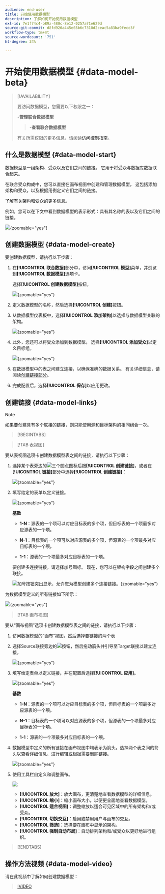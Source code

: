 ```yaml
---
audience: end-user
title: 开始使用数据模型
description: 了解如何开始使用数据模型
exl-id: 7e1f74c4-b89a-480c-8e12-0257a71e629d
source-git-commit: d8fd926a445e65b6c7310d2ceac5a83ba9fece3f
workflow-type: tm+mt
source-wordcount: '751'
ht-degree: 34%

---
```



# 开始使用数据模型 {#data-model-beta}

>[!AVAILABILITY]
>
>要访问数据模型，您需要以下权限之一：
>
>-**管理联合数据模型**
>>-**查看联合数据模型**
>
>有关所需权限的更多信息，请阅读[访问控制指南](/help/governance-privacy-security/access-control.md)。

## 什么是数据模型 {#data-model-start}

数据模型是一组架构、受众以及它们之间的链接。 它用于将受众与数据库数据联合起来。

在联合受众构成中，您可以直接在画布视图中创建和管理数据模型。 这包括添加架构和受众，以及根据用例定义它们之间的链接。

了解有关[架构](../customer/schemas.md#schema-start)和[受众](../start/audiences.md)的更多信息。

例如，您可以在下文中看到数据模型的表示形式：具有其名称的表以及它们之间的链接。

![](assets/datamodel.png){zoomable="yes"}

## 创建数据模型 {#data-model-create}

要创建数据模型，请执行以下步骤：

1. 在&#x200B;**[!UICONTROL 联合数据]**&#x200B;部分中，访问&#x200B;**[!UICONTROL 模型]**&#x200B;菜单，并浏览到&#x200B;**[!UICONTROL 数据模型]**&#x200B;选项卡。

   选择&#x200B;**[!UICONTROL 创建数据模型]**&#x200B;按钮。

   ![](assets/datamodel_create.png){zoomable="yes"}

2. 定义数据模型的名称，然后选择&#x200B;**[!UICONTROL 创建]**&#x200B;按钮。

3. 从数据模型仪表板中，选择&#x200B;**[!UICONTROL 添加架构]**&#x200B;以选择与数据模型关联的架构。

   ![](assets/datamodel_schemas.png){zoomable="yes"}

4. 此外，您还可以将受众添加到数据模型。 选择&#x200B;**[!UICONTROL 添加受众]**&#x200B;以定义目标组。

   ![](assets/datamodel-audiences.png){zoomable="yes"}

5. 在数据模型中的表之间建立连接，以确保准确的数据关系。 有关详细信息，请阅读[创建链接部分](#data-model-links)。

6. 完成配置后，选择&#x200B;**[!UICONTROL 保存]**&#x200B;以应用更改。

## 创建链接 {#data-model-links}

>[!NOTE]
>
>如果要创建具有多个联接的链接，则只能使用源和目标架构的相同组合一次。

>[!BEGINTABS]

>[!TAB 表视图]

要从表视图选项卡创建数据模型表之间的链接，请执行以下步骤：

1. 选择某个表旁边的![三个圆点图标](/help/assets/icons/more.png)后跟&#x200B;**[!UICONTROL 创建链接]**，或者在&#x200B;**[!UICONTROL 链接]**&#x200B;部分中选择&#x200B;**[!UICONTROL 创建链接]**：

   ![](assets/datamodel_createlinks.png){zoomable="yes"}

2. 填写给定的表单以定义链接。

   ![](assets/datamodel_link.png){zoomable="yes"}

   **基数**

   * **1-N**：源表的一个项可以对应目标表的多个项，但目标表的一个项最多对应源表的一个项。

   * **N-1**：目标表的一个项可以对应源表的多个项，但源表的一个项最多对应目标表的一个项。

   * **1-1**：源表的一个项最多对应目标表的一个项。

   要创建多连接链接，请选择加号图标。 现在，您可以在架构字段之间创建多个联接。

   ![加号按钮突出显示，允许您为模型创建多个连接链接。](assets/multi-join.png){zoomable="yes"}

为数据模型定义的所有链接如下所示：

![](assets/datamodel_alllinks.png){zoomable="yes"}

>[!TAB 画布视图]

要从“画布视图”选项卡创建数据模型表之间的链接，请执行以下步骤：

1. 访问数据模型的“画布”视图，然后选择要链接的两个表

2. 选择Source联接旁边的![](assets/do-not-localize/Smock_AddCircle_18_N.svg)按钮，然后拖动箭头并引导至Target联接以建立连接。

   ![](assets/datamodel.gif){zoomable="yes"}

3. 填写给定表单以定义链接，并在配置后选择&#x200B;**[!UICONTROL 应用]**。

   ![](assets/datamodel-canvas-1.png){zoomable="yes"}

   **基数**

   * **1-N**：源表的一个项可以对应目标表的多个项，但目标表的一个项最多对应源表的一个项。

   * **N-1**：目标表的一个项可以对应源表的多个项，但源表的一个项最多对应目标表的一个项。

   * **1-1**：源表的一个项最多对应目标表的一个项。

4. 数据模型中定义的所有链接在画布视图中均表示为箭头。选择两个表之间的箭头以查看详细信息、进行编辑或根据需要删除链接。

   ![](assets/datamodel-canvas-2.png){zoomable="yes"}

5. 使用工具栏自定义和调整画布。

   ![](assets/datamodel-canvas-3.png)

   * **[!UICONTROL 放大]**：放大画布，更清楚地查看数据模型的详细信息。
   * **[!UICONTROL 缩小]**：缩小画布大小，以便更全面地查看数据模型。
   * **[!UICONTROL 适合视图]**：调整缩放以适合可见区域中的所有架构和/或受众。
   * **[!UICONTROL 切换交互]**：启用或禁用用户与画布的交互。
   * **[!UICONTROL 筛选]**：选择要在画布中显示的架构。
   * **[!UICONTROL 强制自动布局]**：自动排列架构和/或受众以更好地进行组织。

>[!ENDTABS]

## 操作方法视频 {#data-model-video}

请在此视频中了解如何创建数据模型：

>[!VIDEO](https://video.tv.adobe.com/v/3432020)
